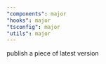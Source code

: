 ```yaml
---
"components": major
"hooks": major
"tsconfig": major
"utils": major
---
```


publish a piece of latest version
